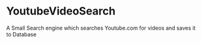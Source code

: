 # YoutubeVideoSearch
A Small Search engine which searches Youtube.com for videos and saves it to Database
